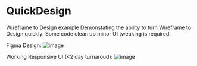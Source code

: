 # QuickDesign
Wireframe to Design example
Demonstating the ability to turn Wireframe to Design quickly:
Some code clean up minor UI tweaking is required.

Figma Design:
![image](https://github.com/Chris034/QuickDesign/assets/52165053/c3a57aa2-0af0-4971-9166-75a070a0e653)

Working Responsive UI (<2 day turnaroud):
![image](https://github.com/Chris034/QuickDesign/assets/52165053/b3598613-8bd9-4df7-8e88-5c503d7a1247)


